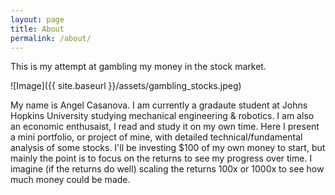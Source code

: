 ```yaml
---
layout: page
title: About
permalink: /about/
---
```


This is my attempt at gambling my money in the stock market.

![Image]({{ site.baseurl }}/assets/gambling_stocks.jpeg)

My name is Angel Casanova. I am currently a gradaute student at Johns Hopkins University studying mechanical engineering & robotics. I am also an economic enthusaist, I read and study it on my own time. Here I present a mini portfolio, or project of mine, with detailed technical/fundamental analysis of some stocks. I'll be investing $100 of my own money to start, but mainly the point is to focus on the returns to see my progress over time. I imagine (if the returns do well) scaling the returns 100x or 1000x to see how much money could be made.


